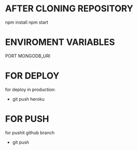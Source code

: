 # AFTER CLONING REPOSITORY

npm install
npm start

# ENVIROMENT VARIABLES

PORT
MONGODB_URI

# FOR DEPLOY

for deploy in production:
- git push heroku 

# FOR PUSH 

for pushit github branch
- git push 